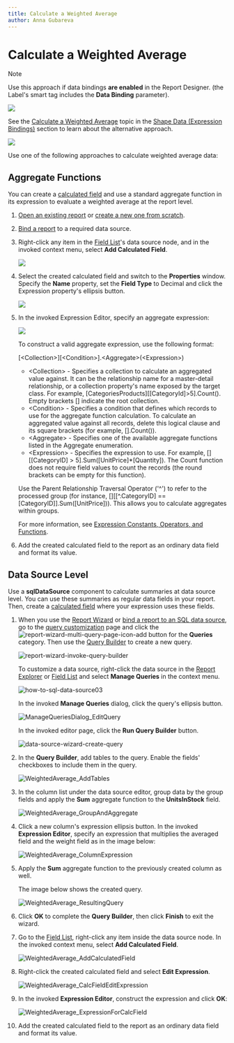 ```yaml
---
title: Calculate a Weighted Average
author: Anna Gubareva
---
```

# Calculate a Weighted Average

> [!NOTE]
> Use this approach if data bindings **are enabled** in the Report Designer. (the Label's smart tag includes the **Data Binding** parameter).
>
> ![](../../../../../images/eurd-label-expression-binding-mode.png)
>
> See the [Calculate a Weighted Average](../shape-data-expression-bindings/calculate-a-weighted-average.md) topic in the [Shape Data (Expression Bindings)](../shape-data-expression-bindings.md) section to learn about the alternative approach.

![](../../../../../images/eurd-win-weighted-average-result.png)

Use one of the following approaches to calculate weighted average data:

## Aggregate Functions

You can create a [calculated field](../use-calculated-fields/calculated-fields-overview.md) and use a standard aggregate function in its expression to evaluate a weighted average at the report level.

1. [Open an existing report](../../open-reports.md) or [create a new one from scratch](../../add-new-reports.md).
2. [Bind a report](../../bind-to-data.md) to a required data source.
3. Right-click any item in the [Field List](../../../../../articles/report-designer/report-designer-for-winforms/report-designer-tools/ui-panels/field-list.md)'s data source node, and in the invoked context menu, select **Add Calculated Field**.

	![](../../../../../images/eurd-weighted-average-field-list.png)

4. Select the created calculated field and switch to the **Properties** window. Specify the **Name** property, set the **Field Type** to Decimal and click the Expression property's ellipsis button.

	![](../../../../../images/eurd-weighted-average-properties.png)

5. In the invoked Expression Editor, specify an aggregate expression:

    ![](../../../../../images/eurd-weighted-average-expression-editor.png)

    To construct a valid aggregate expression, use the following format:

    [&lt;Collection>][&lt;Condition>].&lt;Aggregate>(&lt;Expression>)

    * &lt;Collection> - Specifies a collection to calculate an aggregated value against. It can be the relationship name for a master-detail relationship, or a collection property's name exposed by the target class. For example, [CategoriesProducts][[CategoryId]>5].Count(). Empty brackets [] indicate the root collection.
    * &lt;Condition> - Specifies a condition that defines which records to use for the aggregate function calculation. To calculate an aggregated value against all records, delete this logical clause and its square brackets (for example, [].Count()).
    * &lt;Aggregate> - Specifies one of the available aggregate functions listed in the Aggregate enumeration.
    * &lt;Expression> - Specifies the expression to use. For example, [][[CategoryID] > 5].Sum([UnitPrice]*[Quantity]). The Count function does not require field values to count the records (the round brackets can be empty for this function).

    Use the Parent Relationship Traversal Operator ('^') to refer to the processed group (for instance, [][[^.CategoryID] == [CategoryID]].Sum([UnitPrice])). This allows you to calculate aggregates within groups.

    For more information, see [Expression Constants, Operators, and Functions](../../../../../articles/expression-editor/expression-operators-functions-and-constants.md).

6. Add the created calculated field to the report as an ordinary data field and format its value.

## Data Source Level

Use a **sqlDataSource** component to calculate summaries at data source level. You can use these summaries as regular data fields in your report. Then, create a [calculated field](../use-calculated-fields/calculated-fields-overview.md) where your expression uses these fields.

1. When you use the [Report Wizard](../../../../../articles/report-designer/report-designer-for-winforms/report-designer-tools/report-wizard.md) or [bind a report to an SQL data source](../../../../../articles/report-designer/report-designer-for-winforms/bind-to-data/bind-a-report-to-a-database.md), go to the [query customization](../../../../../articles/report-designer/report-designer-for-winforms/report-designer-tools/data-source-wizard/connect-to-a-database/create-a-query-or-select-a-stored-procedure.md) page and click the ![report-wizard-multi-query-page-icon-add](../../../../../images/eurd-weighted-average-plus-icon.png) button for the **Queries** category. Then use the [Query Builder](../../../../../articles/report-designer/report-designer-for-winforms/report-designer-tools/query-builder.md) to create a new query.

	![report-wizard-invoke-query-builder](../../../../../images/eurd-weighted-average-data-source-wizard.png)

	To customize a data source, right-click the data source in the [Report Explorer](../../../../../articles/report-designer/report-designer-for-winforms/report-designer-tools/ui-panels/report-explorer.md) or [Field List](../../../../../articles/report-designer/report-designer-for-winforms/report-designer-tools/ui-panels/field-list.md) and select **Manage Queries** in the context menu.

	![how-to-sql-data-source03](../../../../../images/eurd-weighted-average-manage-queries.png)

	In the invoked **Manage Queries** dialog, click the query's ellipsis button.

	![ManageQueriesDialog_EditQuery](../../../../../images/eurd-weighted-average-manage-queries-dialog.png)

	In the invoked editor page, click the **Run Query Builder** button.

	![data-source-wizard-create-query](../../../../../images/eurd-weighted-average-query-editor.png)

2. In the **Query Builder**, add tables to the query. Enable the fields' checkboxes to include them in the query.

	![WeightedAverage_AddTables](../../../../../images/eurd-weighted-average-query-builder.png)

3. In the column list under the data source editor, group data by the group fields and apply the **Sum** aggregate function to the **UnitsInStock** field.

	![WeightedAverage_GroupAndAggregate](../../../../../images/eurd-weighted-average-column-list.png)

4. Click a new column's expression ellipsis button. In the invoked **Expression Editor**, specify an expression that multiplies the averaged field and the weight field as in the image below:

	![WeightedAverage_ColumnExpression](../../../../../images/eurd-weighted-average-expression-editor-2.png)

5. Apply the **Sum** aggregate function to the previously created column as well.

	The image below shows the created query.

	![WeightedAverage_ResultingQuery](../../../../../images/eurd-weighted-average-created-query.png)

6. Click **OK** to complete the **Query Builder**, then click **Finish** to exit the wizard.

7. Go to the [Field List](../../../../../articles/report-designer/report-designer-for-winforms/report-designer-tools/ui-panels/field-list.md), right-click any item inside the data source node. In the invoked context menu, select **Add Calculated Field**.

	![WeightedAverage_AddCalculatedField](../../../../../images/eurd-weighted-average-add-calculated-field.png)

8. Right-click the created calculated field and select **Edit Expression**.

	![WeightedAverage_CalcFieldEditExpression](../../../../../images/eurd-weighted-average-edit-expression.png)

9. In the invoked **Expression Editor**, construct the expression and click **OK**:

	![WeightedAverage_ExpressionForCalcField](../../../../../images/eurd-weighted-average-construct-expression.png)

10. Add the created calculated field to the report as an ordinary data field and format its value.
